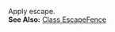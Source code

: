  Apply escape.  
**See Also:** [Class EscapeFence](/grunt-build-include/classes/fences.escapefence.html)  